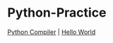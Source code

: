 # Python-Practice
[Python Compiler](https://www.onlinegdb.com/online_python_compiler)
| [Hello World](https://github.com/ANSHUM2019/Python-Practice/blob/master/HelloWorld.py)
